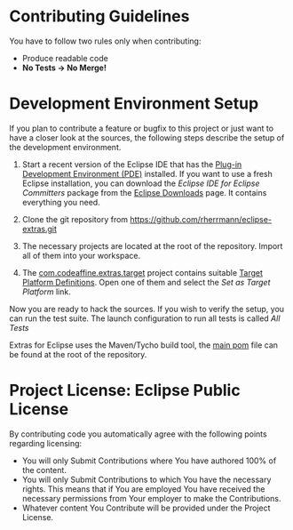 # Contributing Guidelines
You have to follow two rules only when contributing:

* Produce readable code
* **No Tests -> No Merge!**

# Development Environment Setup
If you plan to contribute a feature or bugfix to this project or just want to have a closer look at the sources,
the following steps describe the setup of the development environment.

1. Start a recent version of the Eclipse IDE that has the [Plug-in Development Environment (PDE)](https://www.eclipse.org/pde/) installed.
 If you want to use a fresh Eclipse installation, you can download the _Eclipse IDE for Eclipse Committers_ package from the [Eclipse Downloads](https://www.eclipse.org/downloads/packages/) page.
It contains everything you need.

2. Clone the git repository from https://github.com/rherrmann/eclipse-extras.git

3. The necessary projects are located at the root of the repository.
Import all of them into your workspace.

4. The [com.codeaffine.extras.target](https://github.com/rherrmann/eclipse-extras/tree/main/com.codeaffine.extras.target) project contains suitable [Target Platform Definitions](http://help.eclipse.org/neon/index.jsp?topic=%2Forg.eclipse.pde.doc.user%2Fconcepts%2Ftarget.htm).
Open one of them and select the _Set as Target Platform_ link.


Now you are ready to hack the sources.
If you wish to verify the setup, you can run the test suite. The launch configuration to run all tests is called _All Tests_

Extras for Eclipse uses the Maven/Tycho build tool, the [main pom](https://github.com/rherrmann/eclipse-extras/blob/main/pom.xml) file can be found at the root of the repository.


# Project License:  Eclipse Public License
By contributing code you automatically agree with the following points regarding licensing:

* You will only Submit Contributions where You have authored 100% of the content.
* You will only Submit Contributions to which You have the necessary rights. This means that if You are employed You have received the necessary permissions from Your employer to make the Contributions.
* Whatever content You Contribute will be provided under the Project License.
